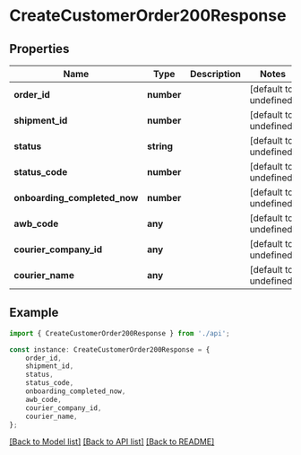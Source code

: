 # CreateCustomerOrder200Response


## Properties

Name | Type | Description | Notes
------------ | ------------- | ------------- | -------------
**order_id** | **number** |  | [default to undefined]
**shipment_id** | **number** |  | [default to undefined]
**status** | **string** |  | [default to undefined]
**status_code** | **number** |  | [default to undefined]
**onboarding_completed_now** | **number** |  | [default to undefined]
**awb_code** | **any** |  | [default to undefined]
**courier_company_id** | **any** |  | [default to undefined]
**courier_name** | **any** |  | [default to undefined]

## Example

```typescript
import { CreateCustomerOrder200Response } from './api';

const instance: CreateCustomerOrder200Response = {
    order_id,
    shipment_id,
    status,
    status_code,
    onboarding_completed_now,
    awb_code,
    courier_company_id,
    courier_name,
};
```

[[Back to Model list]](../README.md#documentation-for-models) [[Back to API list]](../README.md#documentation-for-api-endpoints) [[Back to README]](../README.md)
